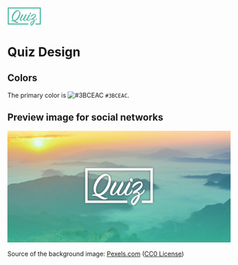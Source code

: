 <img src="../images/readme/Quiz_logo.png" width="15%" style="max-width:100%;" alt="Quiz logo">

# Quiz Design

## Colors
The primary color is ![#3BCEAC](https://placehold.it/20/3BCEAC/000000?text=+) `#3BCEAC`.


## Preview image for social networks
![Quiz preview image](./Quiz-preview-image.jpg)

Source of the background image: [Pexels.com](https://www.pexels.com/photo/sun-rise-with-mountain-and-green-grass-733170/) ([CC0 License](https://www.pexels.com/photo-license/))